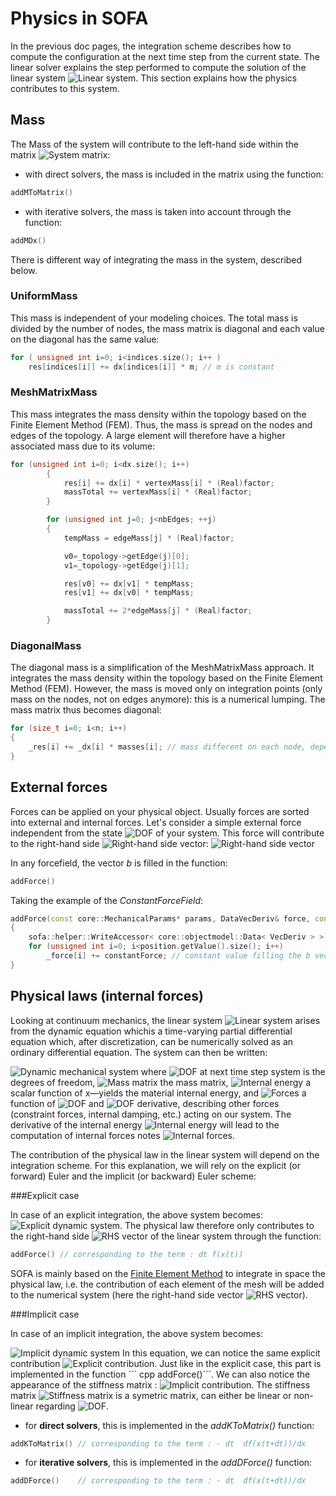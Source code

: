 Physics in SOFA
===============

In the previous doc pages, the integration scheme describes how to compute the configuration at the next time step from the current state. The linear solver explains the step performed to compute the solution of the linear system <img src="https://latex.codecogs.com/gif.latex?$$\mathbf{A}x=b$$" title="Linear system" />. This section explains how the physics contributes to this system.

Mass
----

The Mass of the system will contribute to the left-hand side within the matrix <img src="https://latex.codecogs.com/gif.latex?$$\mathbf{A}$$" title="System matrix" />:

* with direct solvers, the mass is included in the matrix using the function:
``` cpp
addMToMatrix()
```
* with iterative solvers, the mass is taken into account through the function:
``` cpp
addMDx()
```

There is different way of integrating the mass in the system, described below.


### UniformMass ###

This mass is independent of your modeling choices. The total mass is divided by the number of nodes, the mass matrix is diagonal and each value on the diagonal has the same value:
``` cpp
for ( unsigned int i=0; i<indices.size(); i++ )
    res[indices[i]] += dx[indices[i]] * m; // m is constant
```


### MeshMatrixMass ###

This mass integrates the mass density within the topology based on the Finite Element Method (FEM). Thus, the mass is spread on the nodes and edges of the topology. A large element will therefore have a higher associated mass due to its volume:
``` cpp
for (unsigned int i=0; i<dx.size(); i++)
        {
            res[i] += dx[i] * vertexMass[i] * (Real)factor;
            massTotal += vertexMass[i] * (Real)factor;
        }

        for (unsigned int j=0; j<nbEdges; ++j)
        {
            tempMass = edgeMass[j] * (Real)factor;

            v0=_topology->getEdge(j)[0];
            v1=_topology->getEdge(j)[1];

            res[v0] += dx[v1] * tempMass;
            res[v1] += dx[v0] * tempMass;

            massTotal += 2*edgeMass[j] * (Real)factor;
        }
```

### DiagonalMass ###

The diagonal mass is a simplification of the MeshMatrixMass approach. It integrates the mass density within the topology based on the Finite Element Method (FEM). However, the mass is moved only on integration points (only mass on the nodes, not on edges anymore): this is a numerical lumping. The mass matrix thus becomes diagonal:
``` cpp
for (size_t i=0; i<n; i++)
{
    _res[i] += _dx[i] * masses[i]; // mass different on each node, depending on the topology
}
```



External forces
---------------

Forces can be applied on your physical object. Usually forces are sorted into external and internal forces. Let's consider a simple external force independent from the state <img src="https://latex.codecogs.com/gif.latex?$$x$$" title="DOF" /> of your system. This force will contribute to the right-hand side <img src="https://latex.codecogs.com/gif.latex?$$b$$" title="Right-hand side vector" />: <img src="https://latex.codecogs.com/gif.latex?$$\mathbf{A}x=b=f_{ext}$$" title="Right-hand side vector" />

In any forcefield, the vector *b* is filled in the function:
``` cpp
addForce()
```

Taking the example of the *ConstantForceField*:
``` cpp
addForce(const core::MechanicalParams* params, DataVecDeriv& force, const DataVecCoord& position, const DataVecDeriv&)
{
    sofa::helper::WriteAccessor< core::objectmodel::Data< VecDeriv > > _force = force;
	for (unsigned int i=0; i<position.getValue().size(); i++)
		_force[i] += constantForce; // constant value filling the b vector
}
```


Physical laws (internal forces)
-------------------------------

Looking at continuum mechanics, the linear system <img src="https://latex.codecogs.com/gif.latex?$$\mathbf{A}x=b$$" title="Linear system" /> arises from the dynamic equation whichis a time-varying partial differential equation which, after discretization, can be numerically solved as an ordinary differential equation. The system can then be written:

<img src="https://latex.codecogs.com/gif.latex?$$\mathbf{M}\ddot{x}=f_{ext}-\textstyle\frac{\partial%20E}{\partial%20x}$$" title="Dynamic mechanical system" />
where <img src="https://latex.codecogs.com/gif.latex?$$x$$" title="DOF at next time step system" /> is the degrees of freedom, <img src="https://latex.codecogs.com/gif.latex?$$\mathbf{M}$$" title="Mass matrix" /> the mass matrix, <img src="https://latex.codecogs.com/gif.latex?$$E$$" title="Internal energy" /> a scalar function of x—yields the material internal energy, and <img src="https://latex.codecogs.com/gif.latex?$$f$$" title="Forces" /> a function of <img src="https://latex.codecogs.com/gif.latex?$$x$$" title="DOF" /> and <img src="https://latex.codecogs.com/gif.latex?$$\dot{x}$$" title="DOF derivative" />, describing other forces (constraint forces, internal damping, etc.) acting on our system. The derivative of the internal energy <img src="https://latex.codecogs.com/gif.latex?$$E$$" title="Internal energy" /> will lead to the computation of internal forces notes <img src="https://latex.codecogs.com/gif.latex?$$f=-\textstyle\frac{\partial%20E}{\partial%20x}$$" title="Internal forces" />.

The contribution of the physical law in the linear system will depend on the integration scheme. For this explanation, we will rely on the explicit (or forward) Euler and the implicit (or backward) Euler scheme:

###Explicit case

In case of an explicit integration, the above system becomes: <img src="https://latex.codecogs.com/gif.latex?\mathbf{M}\Delta%20v=dt\left(f(x(t))\right)" title="Explicit dynamic system" />. The physical law therefore only contributes to the right-hand side <img src="https://latex.codecogs.com/gif.latex?$$b$$" title="RHS vector" /> of the linear system through the function:

``` cpp
addForce() // corresponding to the term : dt f(x(t))
```
SOFA is mainly based on the [Finite Element Method](https://en.wikipedia.org/wiki/Finite_element_method) to integrate in space the physical law, i.e. the contribution of each element of the mesh will be added to the numerical system (here the right-hand side vector <img src="https://latex.codecogs.com/gif.latex?$$b$$" title="RHS vector" />). 


###Implicit case

In case of an implicit integration, the above system becomes:

<img src="https://latex.codecogs.com/gif.latex?\mathbf{M}\Delta%20v=dt\left(f(x(t))+\textstyle\frac{\partial%20f}{\partial%20x}\Delta%20x+\textstyle\frac{\partial%20f}{\partial%20v}\Delta%20v\right)" title="Implicit dynamic system" />
In this equation, we can notice the same explicit contribution <img src="https://latex.codecogs.com/gif.latex?dt\left(f(x(t))\right)" title="Explicit contribution" />. Just like in the explicit case, this part is implemented in the function ``` cpp
addForce()```. We can also notice the appearance of the stiffness matrix : <img src="https://latex.codecogs.com/gif.latex?\mathbf{K}_{ij}=\frac{\partial%20f_i}{\partial%20x_j}" title="Implicit contribution" />. The stiffness matrix <img src="https://latex.codecogs.com/gif.latex?\mathbf{K}" title="Stiffness matrix" /> is a symetric matrix, can either be linear or non-linear regarding <img src="https://latex.codecogs.com/gif.latex?$$x$$" title="DOF" />.


* for **direct solvers**, this is implemented in the *addKToMatrix()* function:
``` cpp
addKToMatrix() // corresponding to the term : - dt  df(x(t+dt))/dx
```
* for **iterative solvers**, this is implemented in the *addDForce()* function:
``` cpp
addDForce()    // corresponding to the term : - dt  df(x(t+dt))/dx
```
